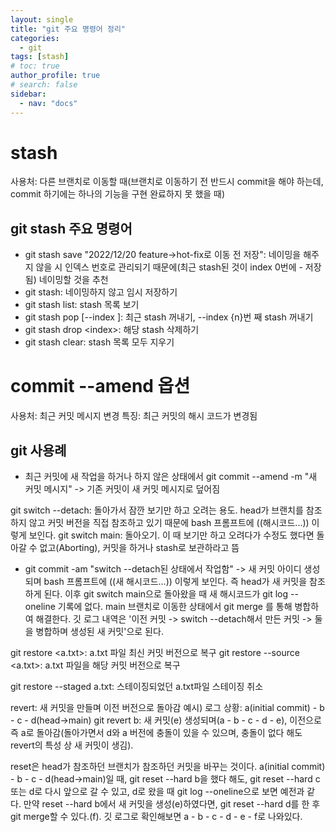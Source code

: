 ```yaml
---
layout: single
title: "git 주요 명령어 정리"
categories:
  - git
tags: [stash]
# toc: true
author_profile: true
# search: false
sidebar:
  - nav: "docs"
---
```

# stash #
 사용처: 다른 브랜치로 이동할 때(브랜치로 이동하기 전 반드시 commit을 해야 하는데, commit 하기에는 하나의 기능을 구현 완료하지 못 했을 때)

## git stash 주요 명령어 ##
 - git stash save "2022/12/20 feature->hot-fix로 이동 전 저장": 네이밍을 해주지 않을 시 인덱스 번호로 관리되기 때문에(최근 stash된 것이 index 0번에  - 저장됨) 네이밍할 것을 추천
 - git stash: 네이밍하지 않고 임시 저장하기
 - git stash list: stash 목록 보기
 - git stash pop [--index ]: 최근 stash 꺼내기, --index {n}번 째 stash 꺼내기
 - git stash drop &lt;index&gt;: 해당 stash 삭제하기
 - git stash clear: stash 목록 모두 지우기

 # commit --amend 옵션 #
 사용처: 최근 커밋 메시지 변경
 특징: 최근 커밋의 해시 코드가 변경됨
 ## git 사용례 ##
  - 최근 커밋에 새 작업을 하거나 하지 않은 상태에서 git commit --amend -m "새 커밋 메시지" -> 기존 커밋이 새 커밋 메시지로 덮어짐




git switch <hashcode> --detach: 돌아가서 잠깐 보기만 하고 오려는 용도. head가 브랜치를 참조하지 않고 커밋 버전을 직접 참조하고 있기 때문에 bash 프롬프트에 ((해시코드...)) 이렇게 보인다.
git switch main: 돌아오기. 이 때 보기만 하고 오려다가 수정도 했다면 돌아갈 수 없고(Aborting), 커밋을 하거나 stash로 보관하라고 뜸
 - git commit -am "switch --detach된 상태에서 작업함" -> 새 커밋 아이디 생성되며 bash 프롬프트에 ((새 해시코드...)) 이렇게 보인다. 즉 head가 새 커밋을 참조하게 된다.
   이후 git switch main으로 돌아왔을 때 새 해시코드가 git log --oneline 기록에 없다. main 브랜치로 이동한 상태에서 git merge <hashcode>를 통해 병합하여 해결한다. 
   깃 로그 내역은 '이전 커밋 -> switch --detach해서 만든 커밋 -> 둘을 병합하며 생성된 새 커밋'으로 된다.

git restore <a.txt>: a.txt 파일 최신 커밋 버전으로 복구
git restore --source <hashcode> <a.txt>: a.txt 파일을 해당 커밋 버전으로 복구


git restore --staged a.txt: 스테이징되었던 a.txt파일 스테이징 취소


revert: 새 커밋을 만들며 이전 버전으로 돌아감
예시)
로그 상황: a(initial commit) - b - c - d(head->main)
git revert b: 새 커밋(e) 생성되며(a - b - c - d - e), 이전으로 즉 a로 돌아감(돌아가면서 d와 a 버전에 충돌이 있을 수 있으며, 충돌이 없다 해도 revert의 특성 상 새 커밋이 생김).


reset은 head가 참조하던 브랜치가 참조하던 커밋을 바꾸는 것이다.
a(initial commit) - b - c - d(head->main)일 때, git reset --hard b을 했다 해도, git reset --hard c또는 d로 다시 앞으로 갈 수 있고, d로 왔을 때 git log --oneline으로 보면 예전과 같다.
만약 reset --hard b에서 새 커밋을 생성(e)하였다면, git reset --hard d를 한 후 git merge할 수 있다.(f). 깃 로그로 확인해보면 a - b - c - d - e - f로 나와있다.
